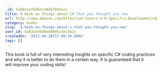 ```yaml
---
_id: 5a88e1afbd6dca0d5f0d2ecc
title: A book on things about C# that you thought you new
url: http://www.amazon.com/Effective-Covers-4-0-Specific-Development/dp/0321658701
category: books
slug: 'a-book-on-things-about-c-that-you-thought-you-new'
user_id: 5a83ce59d6eb0005c4ecda2c
createdOn: '2012-09-28T17:09:56.000Z'
tags: []
---
```


This book is full of very interesting insights on specific C# coding practices and why it is better to do them in a certain way. It is guaranteed that it will improve your coding skills!
